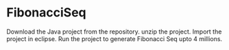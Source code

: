 # FibonacciSeq
Download the Java project from the repository.
unzip the project.
Import the project in eclipse.
Run the project to generate Fibonacci Seq upto 4 millions.
